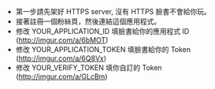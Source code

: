 * 第一步請先架好 HTTPS server, 沒有 HTTPS 臉書不會給你玩。
* 接著註冊一個粉絲頁，然後連結這個應用程式。
* 修改 YOUR_APPLICATION_ID 填臉書給你的應用程式 ID (http://imgur.com/a/6bMOT)
* 修改 YOUR_APPLICATION_TOKEN 填臉書給你的 Token (http://imgur.com/a/6Q8Vx)
* 修改 YOUR_VERIFY_TOKEN 填你自訂的 Token (http://imgur.com/a/GLcBm)
